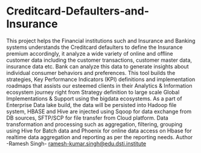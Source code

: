 # Creditcard-Defaulters-and-Insurance
This project helps the Financial institutions such and Insurance and Banking systems understands the 
Creditcard defaulters to define the Insurance premium accordingly, it analyze a wide variety of online 
and offline customer data including the customer transactions, customer master data, insurance data 
etc. Bank can analyze this data to generate insights about individual consumer behaviors and 
preferences. This tool builds the strategies, Key Performance Indicators (KPI) definitions and 
implementation roadmaps that assists our esteemed clients in their Analytics & Information ecosystem 
journey right from Strategy definition to large scale Global Implementations & Support using the bigdata 
ecosystems.
As a part of Enterprise Data lake build, the data will be persisted into Hadoop file system, HBASE and 
Hive are injected using Sqoop for data exchange from DB sources, SFTP/SCP for file transfer from Cloud 
platform. Data transformation and processing such as aggregation, filtering, grouping using Hive for 
Batch data and Phoenix for online data access on Hbase for realtime data aggregation and reporting as 
per the reporting needs.
Author
-Ramesh Singh- ramesh-kumar.singh@edu.dsti.institute
